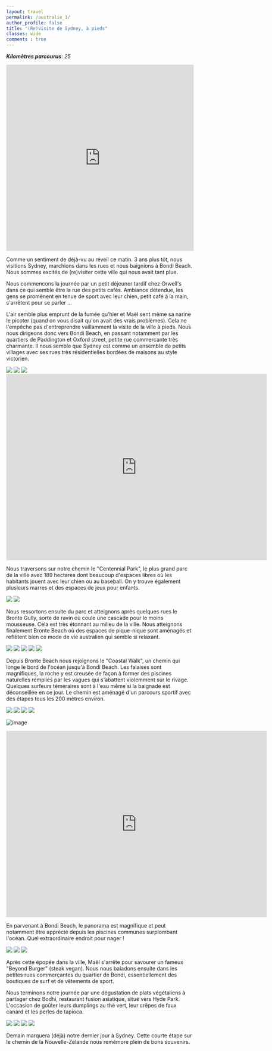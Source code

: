 ```yaml
---
layout: travel
permalink: /australie_1/
author_profile: false
title: "(Re)visite de Sydney, à pieds"
classes: wide
comments : true
---
```


<!-- jQuery 1.8 or later, 33 KB -->
<script src="https://ajax.googleapis.com/ajax/libs/jquery/1.11.1/jquery.min.js"></script>

<!-- Fotorama from CDNJS, 19 KB -->
<link  href="https://cdnjs.cloudflare.com/ajax/libs/fotorama/4.6.4/fotorama.css" rel="stylesheet">
<script src="https://cdnjs.cloudflare.com/ajax/libs/fotorama/4.6.4/fotorama.js"></script>

***Kilomètres parcourus***: *25*

<iframe src="https://www.google.com/maps/d/u/0/embed?mid=1B9aDSbapWZ2TxMBlpP9L4pRvFLzTEzeQ" width="100%" height="500" frameBorder="0"></iframe>

<br>

Comme un sentiment de déjà-vu au réveil ce matin. 3 ans plus tôt, nous visitions Sydney, marchions dans les rues et nous baignions à Bondi Beach. Nous sommes excités de (re)visiter cette ville qui nous avait tant plue.

Nous commencons la journée par un petit déjeuner tardif chez Orwell's dans ce qui semble être la rue des petits cafés. Ambiance détendue, les gens se promènent en tenue de sport avec leur chien, petit café à la main, s'arrêtent pour se parler ...

L'air semble plus emprunt de la fumée qu'hier et Maël sent même sa narine le picoter (quand on vous disait qu'on avait des vrais problèmes). Cela ne l'empêche pas d'entreprendre vaillamment la visite de la ville à pieds. Nous nous dirigeons donc vers Bondi Beach, en passant notamment par les quartiers de Paddington et Oxford street, petite rue commercante très charmante. Il nous semble que Sydney est comme un ensemble de petits villages avec ses rues très résidentielles bordées de maisons au style victorien. 

<div class="fotorama">
  <img src="https://drive.google.com/uc?id=1MmmwMwg4e7bT4yA9miBZdpbHZKDiaPvU">
  <img src="https://drive.google.com/uc?id=1_UMPMgg1GF-Um5qwUB9xBCk_US6Nydwh">
  <img src="https://drive.google.com/uc?id=1MmrWfd8Tl4iOmoqBGHkZFlFIvP6PHOFu">
</div>

<iframe width="700" height="500" src="https://www.youtube.com/embed/Jcr20xSqht0" frameborder="0" allow="accelerometer; autoplay; encrypted-media; gyroscope; picture-in-picture" allowfullscreen></iframe>

<br>

Nous traversons sur notre chemin le "Centennial Park", le plus grand parc de la ville avec 189 hectares dont beaucoup d'espaces libres où les habitants jouent avec leur chien ou au baseball. On y trouve également plusieurs marres et des espaces de jeux pour enfants. 

<div class="fotorama">
  <img src="https://drive.google.com/uc?id=1GUnQLkC68enaznEbAhbXOTa1gLYnr7Fa">
  <img src="https://drive.google.com/uc?id=1hij0e3kTxXiHs5BCC1p8L9_qYxmtPile">
</div>

Nous ressortons ensuite du parc et atteignons après quelques rues le Bronte Gully, sorte de ravin où coule une cascade pour le moins mousseuse. Cela est très étonnant au milieu de la ville. Nous atteignons finalement Bronte Beach où des espaces de pique-nique sont aménagés et reflètent bien ce mode de vie australien qui semble si relaxant. 

<div class="fotorama">
  <img src="https://drive.google.com/uc?id=1GbssfNl-LSsqtwAGB2ihCHxQwdvzmSD7">
  <img src="https://drive.google.com/uc?id=1U7HmpMEerE1J3UPZjC1YddQIyrBegz3g">
  <img src="https://drive.google.com/uc?id=15lXg_CxpFMxUD7uaq09Gnb7oge1ydH7f">
  <img src="https://drive.google.com/uc?id=1TxgDzzrIS0fG6Z_QQcTXcfzziTyb-8xS">
  <img src="https://drive.google.com/uc?id=1MgWaygTVVlY0AJnrwIkoJ5r0RcOzvd2M">
</div>

Depuis Bronte Beach nous rejoignons le "Coastal Walk", un chemin qui longe le bord de l'océan jusqu'à Bondi Beach. Les falaises sont magnifiques, la roche y est creusée de façon à former des piscines naturelles remplies par les vagues qui s'abattent violemment sur le rivage. Quelques surfeurs téméraires sont à l'eau même si la baignade est déconseillée en ce jour. Le chemin est aménagé d'un parcours sportif avec des étapes tous les 200 mètres environ.

<div class="fotorama">
  <img src="https://drive.google.com/uc?id=1vSbC9prKHppt2fDTraBdXv-F4fE0cEWx">
  <img src="https://drive.google.com/uc?id=1iwX11vZnTCNXLQ08QGjyHDpl043qHgpM">
  <img src="https://drive.google.com/uc?id=19sPPhB5pIBIvDnSQkEa-z57CWgPrVB_q">
  <img src="https://drive.google.com/uc?id=1931jTK-c3FSAh2HqM88Opn1e2hsnkt_p">
</div>

![image](https://drive.google.com/uc?id=1FYGhak0_D_5G_GYv_b67iNf1mvRe2q_d)

<iframe width="700" height="500" src="https://www.youtube.com/embed/5jX0841HYQM" frameborder="0" allow="accelerometer; autoplay; encrypted-media; gyroscope; picture-in-picture" allowfullscreen></iframe>

<br>

En parvenant à Bondi Beach, le panorama est magnifique et peut notamment être apprécié depuis les piscines communes surplombant l'océan. Quel extraordinaire endroit pour nager ! 

<div class="fotorama">
  <img src="https://drive.google.com/uc?id=1Ym-LnSsXLGDpDJWnv2D6Q8ktWCkayDeQ">
  <img src="https://drive.google.com/uc?id=1WoG4fiZ5g7YydzjpMoUqNvV95iAnNKUU">
  <img src="https://drive.google.com/uc?id=1iKMURngVmx6MBxshb2u7aSqH_QpJObpS">
</div>

Après cette épopée dans la ville, Maël s'arrête pour savourer un fameux "Beyond Burger" (steak vegan). Nous nous baladons ensuite dans les petites rues commerçantes du quartier de Bondi, essentiellement des boutiques de surf et de vêtements de sport. 

Nous terminons notre journée par une dégustation de plats végétaliens à partager chez Bodhi, restaurant fusion asiatique, situé vers Hyde Park. L'occasion de goûter leurs dumplings au thé vert, leur crêpes de faux canard et les perles de tapioca.

<div class="fotorama">
  <img src="https://drive.google.com/uc?id=1xUERb5YkRuVX_SYGtD87YIYSH4Z0sB3k">
  <img src="https://drive.google.com/uc?id=1YV77yIcqAihsJ2AGfs3iH23wHvr7UNN-">
  <img src="https://drive.google.com/uc?id=1mwKVeNngvSmekdNAVTbtLwHXlnZbRH-t">
  <img src="https://drive.google.com/uc?id=10AYRPGTSrjFc6k0gZ9A9FGzsd41GGVJM">
</div>

Demain marquera (déjà) notre dernier jour à Sydney. Cette courte étape sur le chemin de la Nouvelle-Zélande nous remémore plein de bons souvenirs.